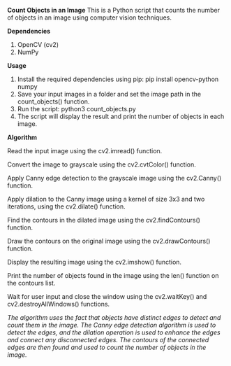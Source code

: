____Count Objects in an Image____
This is a Python script that counts the number of objects in an image using computer vision techniques.

____Dependencies____
1. OpenCV (cv2)
2. NumPy

____Usage____
1. Install the required dependencies using pip: pip install opencv-python numpy
2. Save your input images in a folder and set the image path in the count_objects() function.
3. Run the script:  python3 count_objects.py
4. The script will display the result and print the number of objects in each image.


____Algorithm____

Read the input image using the cv2.imread() function.

Convert the image to grayscale using the cv2.cvtColor() function.

Apply Canny edge detection to the grayscale image using the cv2.Canny() function.

Apply dilation to the Canny image using a kernel of size 3x3 and two iterations, using the cv2.dilate() function.

Find the contours in the dilated image using the cv2.findContours() function.

Draw the contours on the original image using the cv2.drawContours() function.

Display the resulting image using the cv2.imshow() function.

Print the number of objects found in the image using the len() function on the contours list.

Wait for user input and close the window using the cv2.waitKey() and cv2.destroyAllWindows() functions.


_The algorithm uses the fact that objects have distinct edges to detect and count them in the image. The Canny edge detection algorithm is used to detect the edges, and the dilation operation is used to enhance the edges and connect any disconnected edges. The contours of the connected edges are then found and used to count the number of objects in the image._
